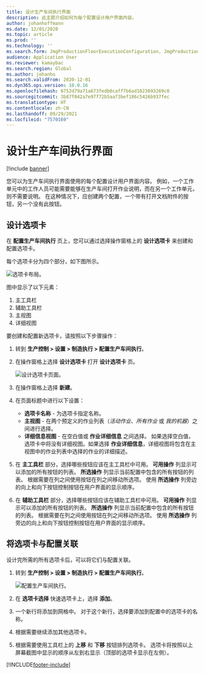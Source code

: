 ```yaml
---
title: 设计生产车间执行界面
description: 此主题介绍如何为每个配置设计用户界面内容。
author: johanhoffmann
ms.date: 12/01/2020
ms.topic: article
ms.prod: ''
ms.technology: ''
ms.search.form: JmgProductionFloorExecutionConfiguration, JmgProductionFloorExecutionConfigurationTab
audience: Application User
ms.reviewer: kamaybac
ms.search.region: Global
ms.author: johanho
ms.search.validFrom: 2020-12-01
ms.dyn365.ops.version: 10.0.16
ms.openlocfilehash: 6752d79a71a673fedb0caff7b6ad1023093269c0
ms.sourcegitcommit: 3b87f042a7e97f72b5aa73bef186c5426b937fec
ms.translationtype: HT
ms.contentlocale: zh-CN
ms.lasthandoff: 09/29/2021
ms.locfileid: "7570169"
---
```

# <a name="design-the-production-floor-execution-interface"></a>设计生产车间执行界面

[!include [banner](../includes/banner.md)]

您可以为生产车间执行界面使用的每个配置设计用户界面内容。 例如，一个工作单元中的工作人员可能需要能够在生产车间打开作业说明，而在另一个工作单元，则不需要说明。 在这种情况下，应创建两个配置，一个带有打开文档附件的按钮，另一个没有此按钮。

## <a name="design-a-tab"></a>设计选项卡

在 **配置生产车间执行** 页上，您可以通过选择操作窗格上的 **设计选项卡** 来创建和配置选项卡。

每个选项卡分为四个部分，如下图所示。

![选项卡布局。](media/pfe-tab-layout.png "选项卡布局")

图中显示了以下元素：

1. 主工具栏
1. 辅助工具栏
1. 主视图
1. 详细视图

要创建和配置新选项卡，请按照以下步骤操作：

1. 转到 **生产控制 \> 设置 \> 制造执行 \> 配置生产车间执行**。

1. 在操作窗格上选择 **设计选项卡** 打开 **设计选项卡** 页。

    ![设计选项卡页面。](media/pfe-design-tabs.png "设计选项卡页")

1. 在操作窗格上选择 **新建**。

1. 在页面标题中进行以下设置：

    - **选项卡名称** - 为选项卡指定名称。
    - **主视图** - 在两个预定义的作业列表（*活动作业*、*所有作业* 或 *我的机器*）之间进行选择。
    - **详细信息视图** - 在空白值或 **作业详细信息** 之间选择。 如果选择空白值，选项卡中将没有详细视图。如果选择 **作业详细信息**，详细视图将包含在主视图中的作业列表中选择的作业的详细描述。

1. 在 **主工具栏** 部分，选择哪些按钮应该在主工具栏中可用。 **可用操作** 列显示可以添加的所有按钮的列表。 **所选操作** 列显示当前配置中包含的所有按钮的列表。 根据需要在列之间使用按钮在列之间移动所选项。 使用 **所选操作** 列旁边的向上和向下按钮控制按钮在用户界面的显示顺序。

1. 在 **辅助工具栏** 部分，选择哪些按钮应该在辅助工具栏中可用。 **可用操作** 列显示可以添加的所有按钮的列表。 **所选操作** 列显示当前配置中包含的所有按钮的列表。 根据需要在列之间使用按钮在列之间移动所选项。 使用 **所选操作** 列旁边的向上和向下按钮控制按钮在用户界面的显示顺序。

## <a name="associate-a-tab-with-a-configuration"></a>将选项卡与配置关联

设计完所需的所有选项卡后，可以将它们与配置关联。

1. 转到 **生产控制 \> 设置 \> 制造执行 \> 配置生产车间执行**。

    ![配置生产车间执行。](media/pfe-config-prod-floor-execution.png "配置生产车间执行")

1. 在 **选项卡选择** 快速选项卡上，选择 **添加**。

1. 一个新行将添加到网格中。 对于这个新行，选择要添加到配置中的选项卡的名称。

1. 根据需要继续添加其他选项卡。

1. 根据需要使用工具栏上的 **上移** 和 **下移** 按钮排列选项卡。 选项卡将按照以上屏幕截图中显示的顺序从左到右显示（顶部的选项卡显示在左侧）。


[!INCLUDE[footer-include](../../includes/footer-banner.md)]